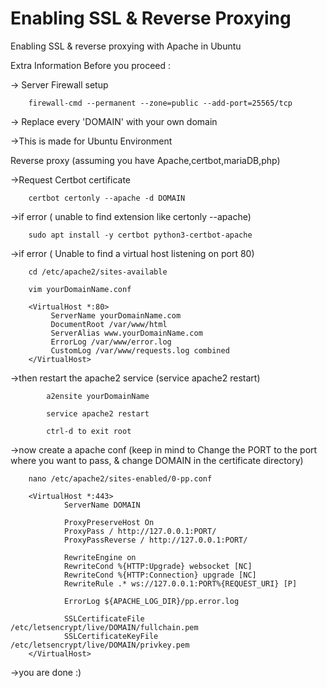 # Enabling SSL & Reverse Proxying
Enabling SSL & reverse proxying with Apache in Ubuntu 

Extra Information Before you proceed : 

-> Server Firewall setup
```
	firewall-cmd --permanent --zone=public --add-port=25565/tcp
```
-> Replace every 'DOMAIN' with your own domain

->This is made for Ubuntu Environment

Reverse proxy (assuming you have Apache,certbot,mariaDB,php)

->Request Certbot certificate
```
	certbot certonly --apache -d DOMAIN
```
 
->if error ( unable to find extension like certonly --apache)
```
	sudo apt install -y certbot python3-certbot-apache
```
 
->if error ( Unable to find a virtual host listening on port 80)
```
	cd /etc/apache2/sites-available
```
```
	vim yourDomainName.conf
```
```	
	<VirtualHost *:80>
   		 ServerName yourDomainName.com
   		 DocumentRoot /var/www/html
   		 ServerAlias www.yourDomainName.com
   		 ErrorLog /var/www/error.log
   		 CustomLog /var/www/requests.log combined
	</VirtualHost>
```
->then restart the apache2 service (service apache2 restart)
```
		a2ensite yourDomainName
```
```
		service apache2 restart
```
```
		ctrl-d to exit root
```

->now create a apache conf (keep in mind to Change the PORT to the port where you want to pass, & change DOMAIN in the certificate directory)
```
	nano /etc/apache2/sites-enabled/0-pp.conf
```
```
	<VirtualHost *:443>
    		ServerName DOMAIN

    		ProxyPreserveHost On
    		ProxyPass / http://127.0.0.1:PORT/
    		ProxyPassReverse / http://127.0.0.1:PORT/

    		RewriteEngine on
    		RewriteCond %{HTTP:Upgrade} websocket [NC]
    		RewriteCond %{HTTP:Connection} upgrade [NC]
    		RewriteRule .* ws://127.0.0.1:PORT%{REQUEST_URI} [P]

    		ErrorLog ${APACHE_LOG_DIR}/pp.error.log

    		SSLCertificateFile /etc/letsencrypt/live/DOMAIN/fullchain.pem
    		SSLCertificateKeyFile /etc/letsencrypt/live/DOMAIN/privkey.pem
	</VirtualHost>
```
->you are done :)

